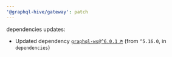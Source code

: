 ```yaml
---
'@graphql-hive/gateway': patch
---
```


dependencies updates: 

- Updated dependency [`graphql-ws@^6.0.1` ↗︎](https://www.npmjs.com/package/graphql-ws/v/6.0.1) (from `^5.16.0`, in `dependencies`)
